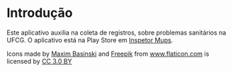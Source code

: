 ﻿
# Introdução

Este aplicativo auxilia na coleta de registros, sobre problemas sanitários na UFCG.
O aplicativo está na Play Store em [Inspetor Mups](https://play.google.com/store/apps/details?id=com.ide5fpb31wteimk11kr7p0).

<div>Icons made by <a href="https://www.flaticon.com/authors/maxim-basinski" title="Maxim Basinski">Maxim Basinski</a> and <a href="http://www.freepik.com" title="Freepik">Freepik</a> from <a href="https://www.flaticon.com/" title="Flaticon">www.flaticon.com</a> is licensed by <a href="http://creativecommons.org/licenses/by/3.0/" title="Creative Commons BY 3.0" target="_blank">CC 3.0 BY</a></div>